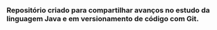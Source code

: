 ### Repositório criado para compartilhar avanços no estudo da linguagem Java e em versionamento de código com Git.
